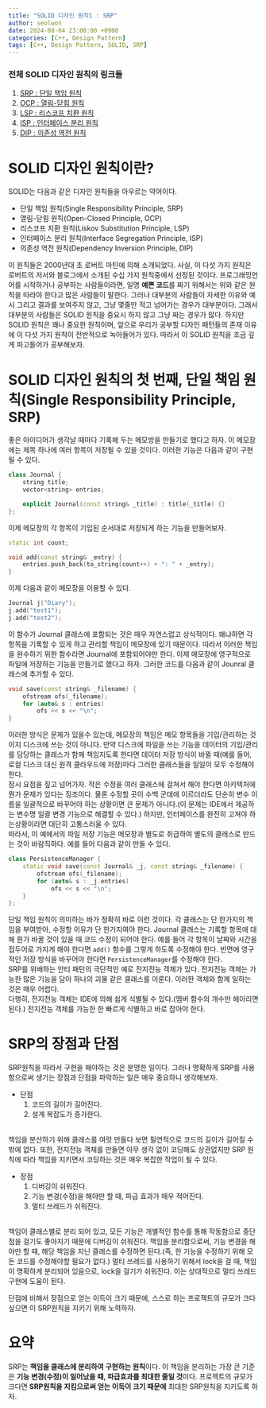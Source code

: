 ```yaml
---
title: "SOLID 디자인 원칙1 : SRP"
author: seolwon
date: 2024-08-04 23:00:00 +0900
categories: [C++, Design Pattern]
tags: [C++, Design Pattern, SOLID, SRP]
---
```


### 전체 SOLID 디자인 원칙의 링크들
1. [SRP : 단일 책임 원칙](https://seolwon.com/posts/SOLID-%EB%94%94%EC%9E%90%EC%9D%B8-%EC%9B%90%EC%B9%99-1_SRP/)
2. [OCP : 열림-닫힘 원칙](https://seolwon.com/posts/SOLID-%EB%94%94%EC%9E%90%EC%9D%B8-%EC%9B%90%EC%B9%99-2_OCP/)
3. [LSP : 리스코프 치환 원칙](https://seolwon.com/posts/SOLID-%EB%94%94%EC%9E%90%EC%9D%B8-%EC%9B%90%EC%B9%99-3_LSP/)
4. [ISP : 인터페이스 분리 원칙](https://seolwon.com/posts/SOLID-%EB%94%94%EC%9E%90%EC%9D%B8-%EC%9B%90%EC%B9%99-4_ISP/)
5. [DIP : 의존성 역전 원칙](https://seolwon.com/posts/SOLID-%EB%94%94%EC%9E%90%EC%9D%B8-%EC%9B%90%EC%B9%99-5_DIP/)

# SOLID 디자인 원칙이란?

SOLID는 다음과 같은 디자인 원칙들을 아우르는 약어이다.
- 단일 책임 원칙(Single Responsibility Principle, SRP)
- 열림-닫힘 원칙(Open-Closed Principle, OCP)
- 리스코프 치환 원칙(Liskov Substitution Principle, LSP)
- 인터페이스 분리 원칙(Interface Segregation Principle, ISP)
- 의존성 역전 원칙(Dependency Inversion Principle, DIP)

이 원칙들은 2000년대 초 로버트 마틴에 의해 소개되었다. 사실, 이 다섯 가지 원칙은 로버트의 저서와 블로그에서 소개된 수십 가지 원칙중에서 선정된 것이다.
프로그래밍언어를 시작하거나 공부하는 사람들이라면, 일명 **예쁜 코드**를 짜기 위해서는 위와 같은 원칙을 따라야 한다고 많은 사람들이 말한다.
그러나 대부분의 사람들이 자세한 이유와 예시 그리고 결과를 보여주지 않고, 그냥 몇줄만 적고 넘어가는 경우가 대부분이다. 그래서 대부분의 사람들은 SOLID 원칙을 중요시 하지 않고 그냥 짜는 경우가 많다. 하지만 SOLID 원칙은 꽤나 중요한 원칙이며, 앞으로 우리가 공부할 디자인 패턴들의 존재 이유에 이 다섯 가지 원칙이 전반적으로 녹아들어가 있다. 따라서 이 SOLID 원칙을 조금 깊게 파고들어가 공부해보자.

# SOLID 디자인 원칙의 첫 번째, 단일 책임 원칙(Single Responsibility Principle, SRP)

좋은 아이디어가 생각날 때마다 기록해 두는 메모방을 만들기로 했다고 하자. 이 메모장에는 제목 하나에 여러 항목이 저장될 수 있을 것이다. 이러한 기능은 다음과 같이 구현될 수 있다.

```cpp
class Journal {
	string title;
	vector<string> entries;

	explicit Journal(const string& _title) : title(_title) {}
};
```

이제 메모장의 각 항목이 기입된 순서대로 저장되게 하는 기능을 만들어보자.

```cpp
static int count;

void add(const string& _entry) {
	entries.push_back(to_string(count++) + ": " + _entry);
}
```

이제 다음과 같이 메모장을 이용할 수 있다.

```cpp
Journal j("Diary");
j.add("test1");
j.add("test2");
```

이 함수가 Journal 클래스에 포함되는 것은 매우 자연스럽고 상식적이다. 왜냐하면 각 항목을 기록할 수 있게 하고 관리할 책임이 메모장에 있기 때문이다.
따라서 이러한 책임을 완수하기 위한 함수라면 Journal에 포함되어야만 한다.
이제 메모장에 영구적으로 파일에 저장하는 기능을 만들기로 했다고 하자. 그러한 코드를 다음과 같이 Jounral 클래스에 추가할 수 있다.

```cpp
void save(const string& _filename) {
	ofstream ofs(_filename);
	for (auto& s : entries)
		ofs << s << "\n";
}
```

이러한 방식은 문제가 있을수 있는데, 메모장의 책임은 메모 항목들을 기입/관리하는 것이지 디스크에 쓰는 것이 아니다.
만약 디스크에 파일을 쓰는 기능을 데이터의 기입/관리를 담당하는 클래스가 함께 책임지도록 한다면 데이터 저장 방식이 바뀔 때(예를 들어, 로컬 디스크 대신 원격 클라우드에 저장)마다 그러한 클래스들을 일일이 모두 수정해야 한다.<br>
잠시 요점을 짚고 넘어가자. 작은 수정을 여러 클래스에 걸쳐서 해야 한다면 아키텍처에 뭔가 문제가 있다는 징조이다. 물론 수정할 곳이 수백 군데에 이르더라도 단순히 변수 이름을 일괄적으로 바꾸어야 하는 상황이면 큰 문제가 아니다.(이 문제는 IDE에서 제공하는 변수명 일괄 변경 기능으로 해결할 수 있다.) 하지만, 인터페이스를 완전히 고쳐야 하는상황이라면 대단히 고통스러울 수 있다.<br>
따라서, 이 예에서의 파일 저장 기능은 메모장과 별도로 취급하여 별도의 클래스로 만드는 것이 바람직하다. 예를 들어 다음과 같이 만들 수 있다.

```cpp
class PersistenceManager {
	static void save(const Journal& _j, const string& _filename) {
		ofstream ofs(_filename);
		for (auto& s : _j.entries)
			ofs << s << "\n";
	}
};
```

단일 책임 원칙이 의미하는 바가 정확히 바로 이런 것이다. 각 클래스는 단 한가지의 책임을 부여받아, 수정할 이유가 단 한가지여야 한다. Journal 클래스는 기록할 항목에 대해 뭔가 바꿀 것이 있을 때 코드 수정이 되어야 한다.
예를 들어 각 항목이 날짜와 시간을 접두어로 가지게 해야 한다면 `add()` 함수를 그렇게 하도록 수정해야 한다. 반면에 영구적인 저장 방식을 바꾸어야 한다면 `PersistenceManager`를 수정해야 한다.<br>
SRP를 위배하는 안티 패턴의 극단적인 예로 전지전능 객체가 있다. 전지전능 객체는 가능한 많은 기능을 담아 하나의 괴물 같은 클래스를 이룬다. 이러한 객체와 함께 일하는 것은 매우 어렵다.<br>
다행히, 전지전능 객체는 IDE에 의해 쉽게 식별될 수 있다.(멤버 함수의 개수만 헤아리면 된다.) 전지전능 객체를 가능한 한 빠르게 식별하고 바로 잡아야 한다.

# SRP의 장점과 단점

SRP원칙을 따라서 구현을 해야하는 것은 분명한 일이다.
그러나 명확하게 SRP를 사용함으로써 생기는 장점과 단점을 파악하는 일은 매우 중요하니 생각해보자.<br>

- 단점
	1. 코드의 길이가 길어진다.
	2. 설계 복잡도가 증가한다.

<br>책임을 분산하기 위해 클래스를 여럿 만들다 보면 필연적으로 코드의 길이가 길어질 수 밖에 없다. 또한, 전지전능 객체를 만들면 아무 생각 없이 코딩해도 상관없지만 SRP 원칙에 따라 책임을 지키면서 코딩하는 것은 매우 복잡한 작업이 될 수 있다.<br>

- 장점
	1. 디버깅이 쉬워진다.
	2. 기능 변경(수정)을 해야만 할 때, 파급 효과가 매우 적어진다.
	3. 멀티 쓰레드가 쉬워진다.

<br>책임이 클래스별로 분리 되어 있고, 모든 기능은 개별적인 함수를 통해 작동함으로 중단점을 걸기도 좋아지기 때문에 디버깅이 쉬워진다.
책임을 분리함으로써, 기능 변경을 해야만 할 때, 해당 책임을 지닌 클래스를 수정하면 된다.(즉, 한 기능을 수정하기 위해 모든 코드를 수정해야할 필요가 없다.)
멀티 쓰레드를 사용하기 위해서 lock을 걸 때, 책임이 명확하게 분리되어 있음으로, lock을 걸기가 쉬워진다. 이는 상대적으로 멀티 쓰레드 구현에 도움이 된다.<br>

단점에 비해서 장점으로 얻는 이득이 크기 때문에, 스스로 하는 프로젝트의 규모가 크다 싶으면 이 SRP원칙을 지키기 위해 노력하자.

# 요약
SRP는 **책임을 클래스에 분리하여 구현하는 원칙**이다.
이 책임을 분리하는 가장 큰 기준은 **기능 변경(수정)이 일어났을 때, 파급효과를 최대한 줄일 것**이다.
프로젝트의 규모가 크다면 **SRP원칙을 지킴으로써 얻는 이득이 크기 때문에** 최대한 SRP원칙을 지키도록 하자.
